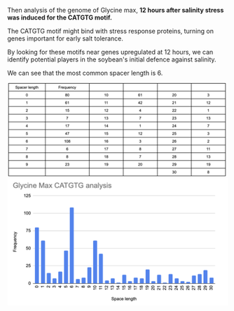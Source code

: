 Then analysis of the genome of Glycine max, **12 hours after salinity stress was induced for the CATGTG motif.** 

The CATGTG motif might bind with stress response proteins, turning on genes important for early salt tolerance. 

By looking for these motifs near genes upregulated at 12 hours, we can identify potential players in the soybean's initial defence against salinity. 

We can see that the most common spacer length is 6.

![Data Table](images/4.1.png)
![Bar Graph](images/4.2.png)
